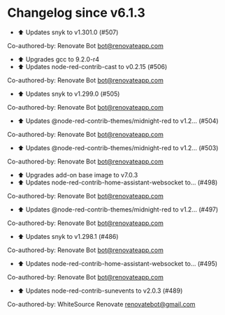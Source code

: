 # Changelog since v6.1.3
- :arrow_up: Updates snyk to v1.301.0 (#507)

Co-authored-by: Renovate Bot <bot@renovateapp.com> 
- :arrow_up: Upgrades gcc to 9.2.0-r4 
- :arrow_up: Updates node-red-contrib-cast to v0.2.15 (#506)

Co-authored-by: Renovate Bot <bot@renovateapp.com> 
- :arrow_up: Updates snyk to v1.299.0 (#505)

Co-authored-by: Renovate Bot <bot@renovateapp.com> 
- :arrow_up: Updates @node-red-contrib-themes/midnight-red to v1.2… (#504)

Co-authored-by: Renovate Bot <bot@renovateapp.com> 
- :arrow_up: Updates @node-red-contrib-themes/midnight-red to v1.2… (#503)

Co-authored-by: Renovate Bot <bot@renovateapp.com> 
- :arrow_up: Upgrades add-on base image to v7.0.3 
- :arrow_up: Updates node-red-contrib-home-assistant-websocket to… (#498)

Co-authored-by: Renovate Bot <bot@renovateapp.com> 
- :arrow_up: Updates @node-red-contrib-themes/midnight-red to v1.2… (#497)

Co-authored-by: Renovate Bot <bot@renovateapp.com> 
- :arrow_up: Updates snyk to v1.298.1 (#486)

Co-authored-by: Renovate Bot <bot@renovateapp.com> 
- :arrow_up: Updates node-red-contrib-home-assistant-websocket to… (#495)

Co-authored-by: Renovate Bot <bot@renovateapp.com> 
- :arrow_up: Updates node-red-contrib-sunevents to v2.0.3 (#489)

Co-authored-by: WhiteSource Renovate <renovatebot@gmail.com> 
